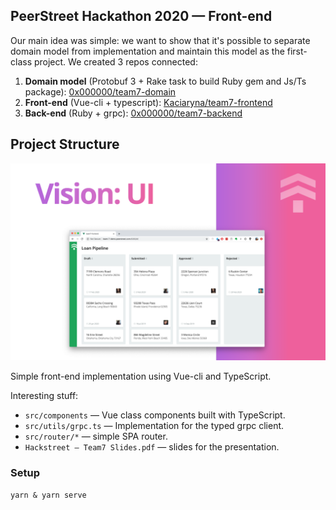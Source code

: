 ## PeerStreet Hackathon 2020 — Front-end

Our main idea was simple: we want to show that it's possible to separate
domain model from implementation and maintain this model as the first-class project.
We created 3 repos connected:

1. **Domain model** (Protobuf 3 + Rake task to build Ruby gem and Js/Ts package): [0x000000/team7-domain](https://github.com/0x000000/team7-domain)
2. **Front-end** (Vue-cli + typescript): [Kaciaryna/team7-frontend](https://github.com/Kaciaryna/team7-frontend)
3. **Back-end** (Ruby + grpc): [0x000000/team7-backend](https://github.com/0x000000/team7-backend)

## Project Structure

![UI](./public/assets/UI.png)

Simple front-end implementation using Vue-cli and TypeScript.

Interesting stuff:

* `src/components` — Vue class components built with TypeScript.
* `src/utils/grpc.ts` —  Implementation for the typed grpc client.
* `src/router/*` — simple SPA router.
* `Hackstreet — Team7 Slides.pdf` — slides for the presentation.

### Setup

`yarn & yarn serve`
